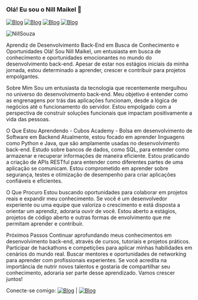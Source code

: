 ### Olá! Eu sou o Nill Maikel 👋


[![Blog](https://img.shields.io/badge/GitHub-100000?style=for-the-badge&logo=github&logoColor=white)](https://github.com/NillSouza)
[![Blog](https://img.shields.io/badge/JavaScript-F7DF1E?style=for-the-badge&logo=javascript&logoColor=black)](https://cubos.academy)
[![Blog](https://img.shields.io/badge/Node.js-43853D?style=for-the-badge&logo=node.js&logoColor=white)](https://cubos.academy)
[![Blog](https://img.shields.io/badge/MySQL-00000F?style=for-the-badge&logo=mysql&logoColor=white)](https://cubos.academy)


![NillSouza](https://github-readme-stats.vercel.app/api/top-langs/?username=NillSouza&hide_progress=true)



Aprendiz de Desenvolvimento Back-End em Busca de Conhecimento e Oportunidades
Olá! Sou Nill Maikel, um entusiasta em busca de conhecimento e oportunidades emocionantes no mundo do desenvolvimento back-end. Apesar de estar nos estágios iniciais da minha jornada, estou determinado a aprender, crescer e contribuir para projetos empolgantes.

Sobre Mim
Sou um entusiasta da tecnologia que recentemente mergulhou no universo do desenvolvimento back-end. Meu objetivo é entender como as engrenagens por trás das aplicações funcionam, desde a lógica de negócios até o funcionamento do servidor. Estou empolgado com a perspectiva de construir soluções funcionais que impactam positivamente a vida das pessoas.

O Que Estou Aprendendo - Cubos Academy - Bolsa em desenvolvimento de Software em Backend
Atualmente, estou focado em aprender linguagens como Python e Java, que são amplamente usadas no desenvolvimento back-end.
Estudo sobre bancos de dados, como SQL, para entender como armazenar e recuperar informações de maneira eficiente.
Estou praticando a criação de APIs RESTful para entender como diferentes partes de uma aplicação se comunicam.
Estou comprometido em aprender sobre segurança, testes e otimização de desempenho para criar aplicações confiáveis e eficientes.

O Que Procuro
Estou buscando oportunidades para colaborar em projetos reais e expandir meu conhecimento. Se você é um desenvolvedor experiente ou uma equipe que valoriza o crescimento e está disposta a orientar um aprendiz, adoraria ouvir de você. Estou aberto a estágios, projetos de código aberto e outras formas de envolvimento que me permitam aprender e contribuir.

Próximos Passos
Continuar aprofundando meus conhecimentos em desenvolvimento back-end, através de cursos, tutoriais e projetos práticos.
Participar de hackathons e competições para aplicar minhas habilidades em cenários do mundo real.
Buscar mentores e oportunidades de networking para aprender com profissionais experientes.
Se você acredita na importância de nutrir novos talentos e gostaria de compartilhar seu conhecimento, adoraria ser parte desse aprendizado. Vamos crescer juntos!

Conecte-se comigo: [![Blog](https://img.shields.io/badge/LinkedIn-0077B5?style=for-the-badge&logo=linkedin&logoColor=white)](https://www.linkedin.com/in/nill-maikel-1580b7179/) |  [![Blog](https://img.shields.io/badge/Gmail-D14836?style=for-the-badge&logo=gmail&logoColor=white)](nillmaikel@gmail.com)

